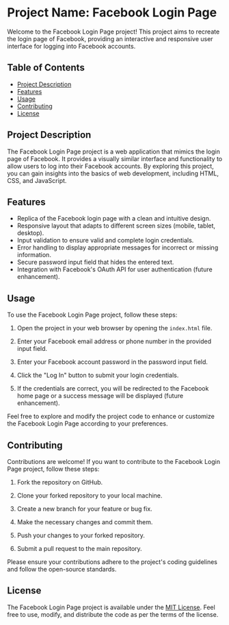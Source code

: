 # Project Name: Facebook Login Page

Welcome to the Facebook Login Page project! This project aims to recreate the login page of Facebook, providing an interactive and responsive user interface for logging into Facebook accounts.

## Table of Contents

- [Project Description](#project-description)
- [Features](#features)
- [Usage](#usage)
- [Contributing](#contributing)
- [License](#license)

## Project Description

The Facebook Login Page project is a web application that mimics the login page of Facebook. It provides a visually similar interface and functionality to allow users to log into their Facebook accounts. By exploring this project, you can gain insights into the basics of web development, including HTML, CSS, and JavaScript.

## Features

- Replica of the Facebook login page with a clean and intuitive design.
- Responsive layout that adapts to different screen sizes (mobile, tablet, desktop).
- Input validation to ensure valid and complete login credentials.
- Error handling to display appropriate messages for incorrect or missing information.
- Secure password input field that hides the entered text.
- Integration with Facebook's OAuth API for user authentication (future enhancement).

## Usage

To use the Facebook Login Page project, follow these steps:

1. Open the project in your web browser by opening the `index.html` file.

1. Enter your Facebook email address or phone number in the provided input field.

1. Enter your Facebook account password in the password input field.

1. Click the "Log In" button to submit your login credentials.

1. If the credentials are correct, you will be redirected to the Facebook home page or a success message will be displayed (future enhancement).

Feel free to explore and modify the project code to enhance or customize the Facebook Login Page according to your preferences.

## Contributing

Contributions are welcome! If you want to contribute to the Facebook Login Page project, follow these steps:

1. Fork the repository on GitHub.

1. Clone your forked repository to your local machine.

1. Create a new branch for your feature or bug fix.

1. Make the necessary changes and commit them.

1. Push your changes to your forked repository.

1. Submit a pull request to the main repository.

Please ensure your contributions adhere to the project's coding guidelines and follow the open-source standards.

## License

The Facebook Login Page project is available under the [MIT License](LICENSE). Feel free to use, modify, and distribute the code as per the terms of the license.
